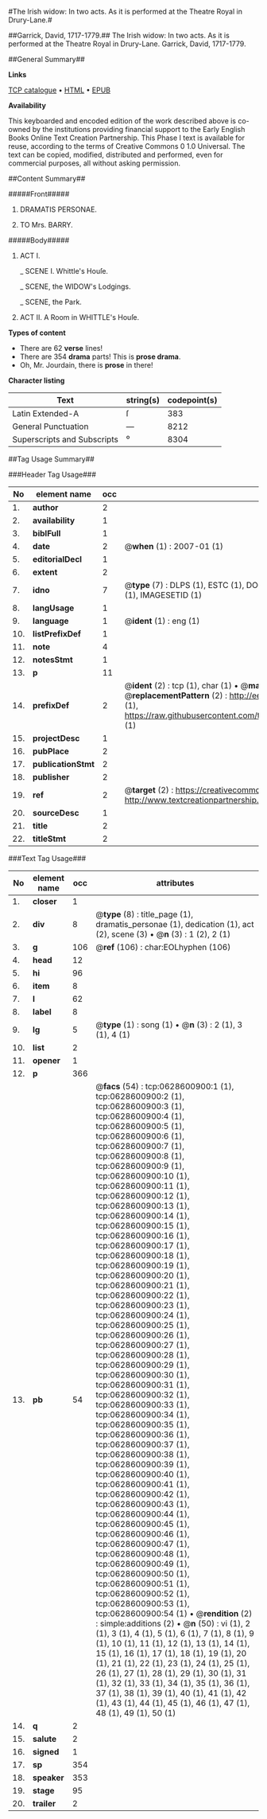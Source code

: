 #The Irish widow: In two acts. As it is performed at the Theatre Royal in Drury-Lane.#

##Garrick, David, 1717-1779.##
The Irish widow: In two acts. As it is performed at the Theatre Royal in Drury-Lane.
Garrick, David, 1717-1779.

##General Summary##

**Links**

[TCP catalogue](http://www.ota.ox.ac.uk/tcp/)  • 
[HTML](http://tei.it.ox.ac.uk/tcp/Texts-HTML/free/004/004804655.html)  • 
[EPUB](http://tei.it.ox.ac.uk/tcp/Texts-EPUB/free/004/004804655.epub)

**Availability**

This keyboarded and encoded edition of the
	       work described above is co-owned by the institutions
	       providing financial support to the Early English Books
	       Online Text Creation Partnership. This Phase I text is
	       available for reuse, according to the terms of Creative
	       Commons 0 1.0 Universal. The text can be copied,
	       modified, distributed and performed, even for
	       commercial purposes, all without asking permission.


##Content Summary##

#####Front#####

1. DRAMATIS PERSONAE.

1. TO Mrs. BARRY.

#####Body#####

1. ACT I.

    _ SCENE I. Whittle's Houſe.

    _ SCENE, the WIDOW's Lodgings.

    _ SCENE, the Park.

1. ACT II. A Room in WHITTLE's Houſe.

**Types of content**

  * There are 62 **verse** lines!
  * There are 354 **drama** parts! This is **prose drama**.
  * Oh, Mr. Jourdain, there is **prose** in there!

**Character listing**


|Text|string(s)|codepoint(s)|
|---|---|---|
|Latin Extended-A|ſ|383|
|General Punctuation|—|8212|
|Superscripts             and Subscripts|⁰|8304|

##Tag Usage Summary##

###Header Tag Usage###

|No|element name|occ|attributes|
|---|---|---|---|
|1.|__author__|2||
|2.|__availability__|1||
|3.|__biblFull__|1||
|4.|__date__|2| @__when__ (1) : 2007-01 (1)|
|5.|__editorialDecl__|1||
|6.|__extent__|2||
|7.|__idno__|7| @__type__ (7) : DLPS (1), ESTC (1), DOCNO (1), TCP (1), GALEDOCNO (1), CONTENTSET (1), IMAGESETID (1)|
|8.|__langUsage__|1||
|9.|__language__|1| @__ident__ (1) : eng (1)|
|10.|__listPrefixDef__|1||
|11.|__note__|4||
|12.|__notesStmt__|1||
|13.|__p__|11||
|14.|__prefixDef__|2| @__ident__ (2) : tcp (1), char (1)  •  @__matchPattern__ (2) : ([0-9\-]+):([0-9IVX]+) (1), (.+) (1)  •  @__replacementPattern__ (2) : http://eebo.chadwyck.com/downloadtiff?vid=$1&page=$2 (1), https://raw.githubusercontent.com/textcreationpartnership/Texts/master/tcpchars.xml#$1 (1)|
|15.|__projectDesc__|1||
|16.|__pubPlace__|2||
|17.|__publicationStmt__|2||
|18.|__publisher__|2||
|19.|__ref__|2| @__target__ (2) : https://creativecommons.org/publicdomain/zero/1.0/ (1), http://www.textcreationpartnership.org/docs/. (1)|
|20.|__sourceDesc__|1||
|21.|__title__|2||
|22.|__titleStmt__|2||


###Text Tag Usage###

|No|element name|occ|attributes|
|---|---|---|---|
|1.|__closer__|1||
|2.|__div__|8| @__type__ (8) : title_page (1), dramatis_personae (1), dedication (1), act (2), scene (3)  •  @__n__ (3) : 1 (2), 2 (1)|
|3.|__g__|106| @__ref__ (106) : char:EOLhyphen (106)|
|4.|__head__|12||
|5.|__hi__|96||
|6.|__item__|8||
|7.|__l__|62||
|8.|__label__|8||
|9.|__lg__|5| @__type__ (1) : song (1)  •  @__n__ (3) : 2 (1), 3 (1), 4 (1)|
|10.|__list__|2||
|11.|__opener__|1||
|12.|__p__|366||
|13.|__pb__|54| @__facs__ (54) : tcp:0628600900:1 (1), tcp:0628600900:2 (1), tcp:0628600900:3 (1), tcp:0628600900:4 (1), tcp:0628600900:5 (1), tcp:0628600900:6 (1), tcp:0628600900:7 (1), tcp:0628600900:8 (1), tcp:0628600900:9 (1), tcp:0628600900:10 (1), tcp:0628600900:11 (1), tcp:0628600900:12 (1), tcp:0628600900:13 (1), tcp:0628600900:14 (1), tcp:0628600900:15 (1), tcp:0628600900:16 (1), tcp:0628600900:17 (1), tcp:0628600900:18 (1), tcp:0628600900:19 (1), tcp:0628600900:20 (1), tcp:0628600900:21 (1), tcp:0628600900:22 (1), tcp:0628600900:23 (1), tcp:0628600900:24 (1), tcp:0628600900:25 (1), tcp:0628600900:26 (1), tcp:0628600900:27 (1), tcp:0628600900:28 (1), tcp:0628600900:29 (1), tcp:0628600900:30 (1), tcp:0628600900:31 (1), tcp:0628600900:32 (1), tcp:0628600900:33 (1), tcp:0628600900:34 (1), tcp:0628600900:35 (1), tcp:0628600900:36 (1), tcp:0628600900:37 (1), tcp:0628600900:38 (1), tcp:0628600900:39 (1), tcp:0628600900:40 (1), tcp:0628600900:41 (1), tcp:0628600900:42 (1), tcp:0628600900:43 (1), tcp:0628600900:44 (1), tcp:0628600900:45 (1), tcp:0628600900:46 (1), tcp:0628600900:47 (1), tcp:0628600900:48 (1), tcp:0628600900:49 (1), tcp:0628600900:50 (1), tcp:0628600900:51 (1), tcp:0628600900:52 (1), tcp:0628600900:53 (1), tcp:0628600900:54 (1)  •  @__rendition__ (2) : simple:additions (2)  •  @__n__ (50) : vi (1), 2 (1), 3 (1), 4 (1), 5 (1), 6 (1), 7 (1), 8 (1), 9 (1), 10 (1), 11 (1), 12 (1), 13 (1), 14 (1), 15 (1), 16 (1), 17 (1), 18 (1), 19 (1), 20 (1), 21 (1), 22 (1), 23 (1), 24 (1), 25 (1), 26 (1), 27 (1), 28 (1), 29 (1), 30 (1), 31 (1), 32 (1), 33 (1), 34 (1), 35 (1), 36 (1), 37 (1), 38 (1), 39 (1), 40 (1), 41 (1), 42 (1), 43 (1), 44 (1), 45 (1), 46 (1), 47 (1), 48 (1), 49 (1), 50 (1)|
|14.|__q__|2||
|15.|__salute__|2||
|16.|__signed__|1||
|17.|__sp__|354||
|18.|__speaker__|353||
|19.|__stage__|95||
|20.|__trailer__|2||
